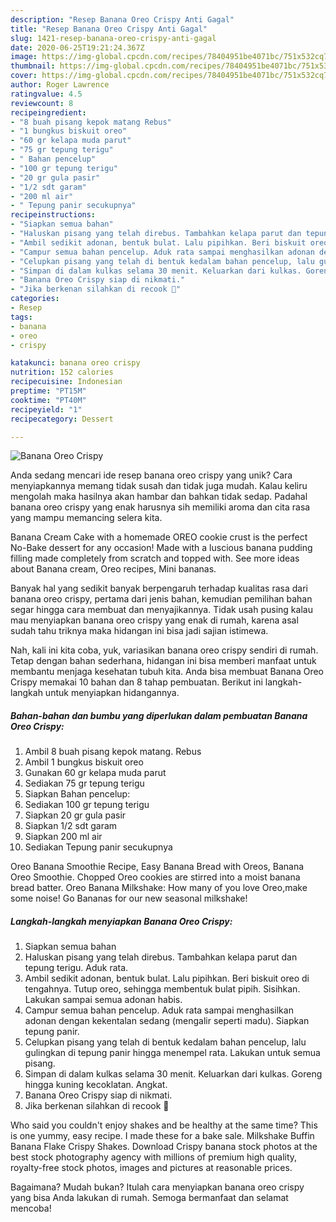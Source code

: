 ```yaml
---
description: "Resep Banana Oreo Crispy Anti Gagal"
title: "Resep Banana Oreo Crispy Anti Gagal"
slug: 1421-resep-banana-oreo-crispy-anti-gagal
date: 2020-06-25T19:21:24.367Z
image: https://img-global.cpcdn.com/recipes/78404951be4071bc/751x532cq70/banana-oreo-crispy-foto-resep-utama.jpg
thumbnail: https://img-global.cpcdn.com/recipes/78404951be4071bc/751x532cq70/banana-oreo-crispy-foto-resep-utama.jpg
cover: https://img-global.cpcdn.com/recipes/78404951be4071bc/751x532cq70/banana-oreo-crispy-foto-resep-utama.jpg
author: Roger Lawrence
ratingvalue: 4.5
reviewcount: 8
recipeingredient:
- "8 buah pisang kepok matang Rebus"
- "1 bungkus biskuit oreo"
- "60 gr kelapa muda parut"
- "75 gr tepung terigu"
- " Bahan pencelup"
- "100 gr tepung terigu"
- "20 gr gula pasir"
- "1/2 sdt garam"
- "200 ml air"
- " Tepung panir secukupnya"
recipeinstructions:
- "Siapkan semua bahan"
- "Haluskan pisang yang telah direbus. Tambahkan kelapa parut dan tepung terigu. Aduk rata."
- "Ambil sedikit adonan, bentuk bulat. Lalu pipihkan. Beri biskuit oreo di tengahnya. Tutup oreo, sehingga membentuk bulat pipih. Sisihkan. Lakukan sampai semua adonan habis."
- "Campur semua bahan pencelup. Aduk rata sampai menghasilkan adonan dengan kekentalan sedang (mengalir seperti madu). Siapkan tepung panir."
- "Celupkan pisang yang telah di bentuk kedalam bahan pencelup, lalu gulingkan di tepung panir hingga menempel rata. Lakukan untuk semua pisang."
- "Simpan di dalam kulkas selama 30 menit. Keluarkan dari kulkas. Goreng hingga kuning kecoklatan. Angkat."
- "Banana Oreo Crispy siap di nikmati."
- "Jika berkenan silahkan di recook 🙏"
categories:
- Resep
tags:
- banana
- oreo
- crispy

katakunci: banana oreo crispy 
nutrition: 152 calories
recipecuisine: Indonesian
preptime: "PT15M"
cooktime: "PT40M"
recipeyield: "1"
recipecategory: Dessert

---
```



![Banana Oreo Crispy](https://img-global.cpcdn.com/recipes/78404951be4071bc/751x532cq70/banana-oreo-crispy-foto-resep-utama.jpg)

Anda sedang mencari ide resep banana oreo crispy yang unik? Cara menyiapkannya memang tidak susah dan tidak juga mudah. Kalau keliru mengolah maka hasilnya akan hambar dan bahkan tidak sedap. Padahal banana oreo crispy yang enak harusnya sih memiliki aroma dan cita rasa yang mampu memancing selera kita.

Banana Cream Cake with a homemade OREO cookie crust is the perfect No-Bake dessert for any occasion! Made with a luscious banana pudding filling made completely from scratch and topped with. See more ideas about Banana cream, Oreo recipes, Mini bananas.

Banyak hal yang sedikit banyak berpengaruh terhadap kualitas rasa dari banana oreo crispy, pertama dari jenis bahan, kemudian pemilihan bahan segar hingga cara membuat dan menyajikannya. Tidak usah pusing kalau mau menyiapkan banana oreo crispy yang enak di rumah, karena asal sudah tahu triknya maka hidangan ini bisa jadi sajian istimewa.


Nah, kali ini kita coba, yuk, variasikan banana oreo crispy sendiri di rumah. Tetap dengan bahan sederhana, hidangan ini bisa memberi manfaat untuk membantu menjaga kesehatan tubuh kita. Anda bisa membuat Banana Oreo Crispy memakai 10 bahan dan 8 tahap pembuatan. Berikut ini langkah-langkah untuk menyiapkan hidangannya.

<!--inarticleads1-->

##### Bahan-bahan dan bumbu yang diperlukan dalam pembuatan Banana Oreo Crispy:

1. Ambil 8 buah pisang kepok matang. Rebus
1. Ambil 1 bungkus biskuit oreo
1. Gunakan 60 gr kelapa muda parut
1. Sediakan 75 gr tepung terigu
1. Siapkan  Bahan pencelup:
1. Sediakan 100 gr tepung terigu
1. Siapkan 20 gr gula pasir
1. Siapkan 1/2 sdt garam
1. Siapkan 200 ml air
1. Sediakan  Tepung panir secukupnya


Oreo Banana Smoothie Recipe, Easy Banana Bread with Oreos, Banana Oreo Smoothie. Chopped Oreo cookies are stirred into a moist banana bread batter. Oreo Banana Milkshake: How many of you love Oreo,make some noise! Go Bananas for our new seasonal milkshake! 

<!--inarticleads2-->

##### Langkah-langkah menyiapkan Banana Oreo Crispy:

1. Siapkan semua bahan
1. Haluskan pisang yang telah direbus. Tambahkan kelapa parut dan tepung terigu. Aduk rata.
1. Ambil sedikit adonan, bentuk bulat. Lalu pipihkan. Beri biskuit oreo di tengahnya. Tutup oreo, sehingga membentuk bulat pipih. Sisihkan. Lakukan sampai semua adonan habis.
1. Campur semua bahan pencelup. Aduk rata sampai menghasilkan adonan dengan kekentalan sedang (mengalir seperti madu). Siapkan tepung panir.
1. Celupkan pisang yang telah di bentuk kedalam bahan pencelup, lalu gulingkan di tepung panir hingga menempel rata. Lakukan untuk semua pisang.
1. Simpan di dalam kulkas selama 30 menit. Keluarkan dari kulkas. Goreng hingga kuning kecoklatan. Angkat.
1. Banana Oreo Crispy siap di nikmati.
1. Jika berkenan silahkan di recook 🙏


Who said you couldn&#39;t enjoy shakes and be healthy at the same time? This is one yummy, easy recipe. I made these for a bake sale. Milkshake Buffin Banana Flake Crispy Shakes. Download Crispy banana stock photos at the best stock photography agency with millions of premium high quality, royalty-free stock photos, images and pictures at reasonable prices. 

Bagaimana? Mudah bukan? Itulah cara menyiapkan banana oreo crispy yang bisa Anda lakukan di rumah. Semoga bermanfaat dan selamat mencoba!
